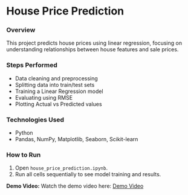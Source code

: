 # House Price Prediction

### Overview
This project predicts house prices using linear regression, focusing on understanding relationships between house features and sale prices.

### Steps Performed
- Data cleaning and preprocessing
- Splitting data into train/test sets
- Training a Linear Regression model
- Evaluating using RMSE
- Plotting Actual vs Predicted values

### Technologies Used
- Python
- Pandas, NumPy, Matplotlib, Seaborn, Scikit-learn

### How to Run
1. Open `house_price_prediction.ipynb`.
2. Run all cells sequentially to see model training and results.

**Demo Video:**
Watch the demo video here: [Demo Video](https://drive.google.com/file/d/1IcRc9lQuxNtQ06oFmg782mrD2EQCmAOg/view?usp=sharing)

